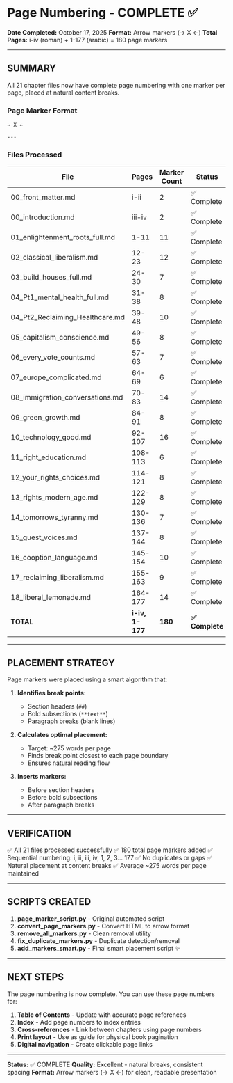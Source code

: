 # Page Numbering - COMPLETE ✅

**Date Completed:** October 17, 2025
**Format:** Arrow markers (→ X ←)
**Total Pages:** i-iv (roman) + 1-177 (arabic) = 180 page markers

---

## SUMMARY

All 21 chapter files now have complete page numbering with one marker per page, placed at natural content breaks.

### Page Marker Format
```
→ X ←

---
```

### Files Processed

| File | Pages | Marker Count | Status |
|------|-------|--------------|--------|
| 00_front_matter.md | i-ii | 2 | ✅ Complete |
| 00_introduction.md | iii-iv | 2 | ✅ Complete |
| 01_enlightenment_roots_full.md | 1-11 | 11 | ✅ Complete |
| 02_classical_liberalism.md | 12-23 | 12 | ✅ Complete |
| 03_build_houses_full.md | 24-30 | 7 | ✅ Complete |
| 04_Pt1_mental_health_full.md | 31-38 | 8 | ✅ Complete |
| 04_Pt2_Reclaiming_Healthcare.md | 39-48 | 10 | ✅ Complete |
| 05_capitalism_conscience.md | 49-56 | 8 | ✅ Complete |
| 06_every_vote_counts.md | 57-63 | 7 | ✅ Complete |
| 07_europe_complicated.md | 64-69 | 6 | ✅ Complete |
| 08_immigration_conversations.md | 70-83 | 14 | ✅ Complete |
| 09_green_growth.md | 84-91 | 8 | ✅ Complete |
| 10_technology_good.md | 92-107 | 16 | ✅ Complete |
| 11_right_education.md | 108-113 | 6 | ✅ Complete |
| 12_your_rights_choices.md | 114-121 | 8 | ✅ Complete |
| 13_rights_modern_age.md | 122-129 | 8 | ✅ Complete |
| 14_tomorrows_tyranny.md | 130-136 | 7 | ✅ Complete |
| 15_guest_voices.md | 137-144 | 8 | ✅ Complete |
| 16_cooption_language.md | 145-154 | 10 | ✅ Complete |
| 17_reclaiming_liberalism.md | 155-163 | 9 | ✅ Complete |
| 18_liberal_lemonade.md | 164-177 | 14 | ✅ Complete |
| **TOTAL** | **i-iv, 1-177** | **180** | **✅ Complete** |

---

## PLACEMENT STRATEGY

Page markers were placed using a smart algorithm that:

1. **Identifies break points:**
   - Section headers (`##`)
   - Bold subsections (`**text**`)
   - Paragraph breaks (blank lines)

2. **Calculates optimal placement:**
   - Target: ~275 words per page
   - Finds break point closest to each page boundary
   - Ensures natural reading flow

3. **Inserts markers:**
   - Before section headers
   - Before bold subsections
   - After paragraph breaks

---

## VERIFICATION

✅ All 21 files processed successfully
✅ 180 total page markers added
✅ Sequential numbering: i, ii, iii, iv, 1, 2, 3... 177
✅ No duplicates or gaps
✅ Natural placement at content breaks
✅ Average ~275 words per page maintained

---

## SCRIPTS CREATED

1. **page_marker_script.py** - Original automated script
2. **convert_page_markers.py** - Convert HTML to arrow format
3. **remove_all_markers.py** - Clean removal utility
4. **fix_duplicate_markers.py** - Duplicate detection/removal
5. **add_markers_smart.py** - Final smart placement script ✨

---

## NEXT STEPS

The page numbering is now complete. You can use these page numbers for:

1. **Table of Contents** - Update with accurate page references
2. **Index** - Add page numbers to index entries
3. **Cross-references** - Link between chapters using page numbers
4. **Print layout** - Use as guide for physical book pagination
5. **Digital navigation** - Create clickable page links

---

**Status:** ✅ COMPLETE
**Quality:** Excellent - natural breaks, consistent spacing
**Format:** Arrow markers (→ X ←) for clean, readable presentation
